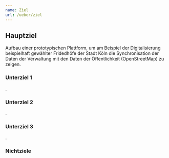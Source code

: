 ```yaml
---
name: Ziel
url: /ueber/ziel
---
```

## Hauptziel

Aufbau einer prototypischen Plattform, um am Beispiel der Digitalisierung beispielhaft gewählter Fridedhöfe der Stadt Köln die Synchronisation der Daten der Verwaltung mit den Daten der Öffentlichkeit (OpenStreetMap) zu zeigen.

### Unterziel 1
.

### Unterziel 2
.

### Unterziel 3
.

### Nichtziele
